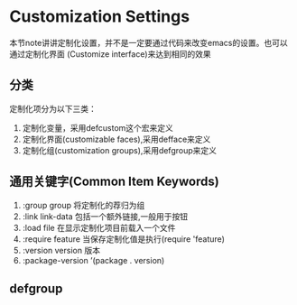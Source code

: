 # Customization Settings
本节note讲讲定制化设置，并不是一定要通过代码来改变emacs的设置。也可以通过定制化界面
(Customize interface)来达到相同的效果

## 分类
定制化项分为以下三类：
1. 定制化变量，采用defcustom这个宏来定义  
2. 定制化界面(customizable faces),采用defface来定义  
3. 定制化组(customization groups),采用defgroup来定义  

## 通用关键字(Common Item Keywords)
1. :group group 将定制化的荐归为组  
2. :link link-data 包括一个额外链接,一般用于按钮  
3. :load file 在显示定制化项目前载入一个文件  
4. :require feature 当保存定制化值是执行(require 'feature)  
5. :version version 版本  
6. :package-version ’(package . version)  

## defgroup
